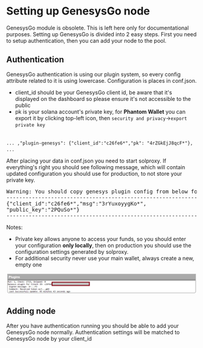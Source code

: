 # Setting up GenesysGo node

GenesysGo module is obsolete. This is left here only for documentational purposes.
Setting up GenesysGo is divided into 2 easy steps. First you need to setup authentication, then you can add your node to the pool.

## Authentication
GenesysGo authentication is using our plugin system, so every config attribute related to it is using lowercase. Configuration is places in conf.json.
- client_id should be your GenesysGo client id, be aware that it's displayed on the dashboard so please ensure it's not accessible to the public
- pk is your solana account's private key, for **Phantom Wallet** you can export it by clicking top-left icon, then `security and privacy`->`export private key`

<code>
... ,"plugin-genesys": {"client_id":"c26fe6*","pk": "4rZGkEjJ8qcF*"}, ...
</code>

After placing your data in conf.json you need to start solproxy. If everything's right you should see following message, which will contain updated configuration you should use for production, to not store your private key.

<pre>
Warning: You should copy genesys plugin config from below for production, to not store unencrypted PK
------------------------------------------------------------------
{"client_id":"c26fe6*","msg":"3rYuxoyygKo*",
"public_key":"2PQuSo*"}
------------------------------------------------------------------
</pre>

Notes:
- Private key allows anyone to access your funds, so you should enter your configuration **only locally**, then on production you should use the configuration settings generated by solproxy.
- For additional security never use your main wallet, always create a new, empty one

<p align="center">
  <img src="genesys.png" width="1000">
</p>

## Adding node
After you have authentication running you should be able to add your GenesysGo node normally. Authentication settings will be matched to GenesysGo node by your client_id
